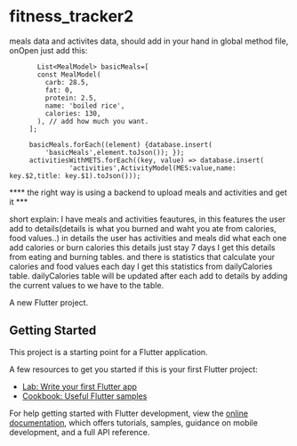 # fitness_tracker2
meals data and activites data, should add in your hand in global method file, onOpen just add this:


           List<MealModel> basicMeals=[
           const MealModel(
             carb: 28.5,
             fat: 0,
             protein: 2.5,
             name: 'boiled rice',
             calories: 130,
           ), // add how much you want.
         ];
         
         basicMeals.forEach((element) {database.insert(
             'basicMeals',element.toJson()); });
         activitiesWithMETS.forEach((key, value) => database.insert(
                   'activities',ActivityModel(MES:value,name: key.$2,title: key.$1).toJson()));
                   


**** the right way is using a backend to upload meals and activities and get it ***

short explain:
I have meals and activities feautures, in this features the user add to details(details is what you burned and waht you ate from calories, food values..)
in details the user has activities and meals did what each one add calories or burn calories this details just stay 7 days I get this details from eating and burning tables.
and there is statistics that calculate your calories and food values each day I get this statistics from dailyCalories table.
dailyCalories table will be updated after each add to details by adding the current values to we have to the table.

A new Flutter project.

## Getting Started

This project is a starting point for a Flutter application.

A few resources to get you started if this is your first Flutter project:

- [Lab: Write your first Flutter app](https://docs.flutter.dev/get-started/codelab)
- [Cookbook: Useful Flutter samples](https://docs.flutter.dev/cookbook)

For help getting started with Flutter development, view the
[online documentation](https://docs.flutter.dev/), which offers tutorials,
samples, guidance on mobile development, and a full API reference.
